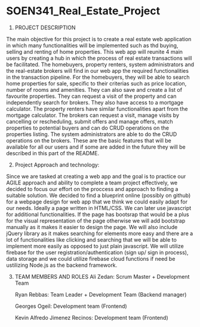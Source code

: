 
# SOEN341_Real_Estate_Project

1. PROJECT DESCRIPTION

The main objective for this project is to create a real estate web application in which many functionalities will be implemented such as thd buying, selling and renting of home properties. This web app will reunite 4 main users by creating a hub in which the process of real estate transactions will be facilitated. The homebuyers, property renters, system administrators and the real-estate brokers will find in our web app the required functionalities in the transaction pipeline. For the homebuyers, they will be able to search home properties for sale, specific to their criterias such as price location, number of rooms and amenities. They can also save and create a list of favourite properties. They can request a visit of the property and can independently search for brokers. They also have access to a mortgage calculator. The property renters have similar functionalities apart from the mortgage calculator. The brokers can request a visit, manage visits by cancelling or rescheduling, submit offers and manage offers, match properties to potential buyers and can do CRUD operations on the properties listing. The system administrators are able to do the CRUD operations on the brokers. These are the basic features that will be available for all our users and if some are added in the future they will be described in this part of the README. 


2. Project Approach and technology:

Since we are tasked at creating a web app and the goal is to practice our AGILE approach and ability to complete a team project effectively, we decided to focus our effort on the proccess 
and approach to finding a suitable solution. We decided to find a blueprint online (possibly on github) for a webpage design for web app that we think we could easily adapt for our needs. 
Ideally a page written in HTML/CSS. We can later use javascript for additional functionalities. If the page has bootsrap that would be a plus for the visual representation of the page otherwise we will add bootstrap manually as it makes it easier to design the page. We will also include jQuery library as it makes searching for elements more easy and there are a lot of functionalities like clicking and searching that we will be able to implement more easily as opposed to just plain javascript.
We will utilize firebase for the user registration/authentication (sign up/ sign in process), data storage and we could utilize firebase cloud functions if need be ustilizing Node.js as the backend framework.


3. TEAM MEMBERS AND ROLES
   Ali Zedan: Scrum Master + Development Team
   
   Ryan Rebbas: Team Leader + Development Team (Backend manager)
   
   Georges Ogeil: Development team (Frontend)
   
   Kevin Alfredo Jimenez Recinos: Development team (Frontend)





